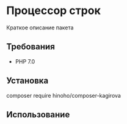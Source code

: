 # Процессор строк

Краткое описание пакета

## Требования

- PHP 7.0

## Установка

composer require hinoho/composer-kagirova

## Использование